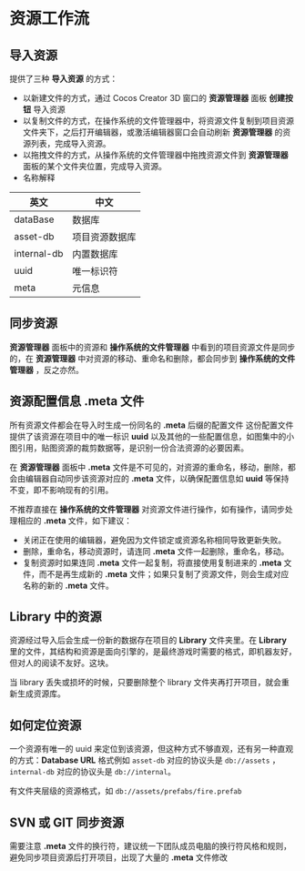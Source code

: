 # 资源工作流

## 导入资源

提供了三种 **导入资源** 的方式：

 - 以新建文件的方式，通过 Cocos Creator 3D 窗口的 **资源管理器** 面板 **创建按钮** 导入资源
 - 以复制文件的方式，在操作系统的文件管理器中，将资源文件复制到项目资源文件夹下，之后打开编辑器，或激活编辑器窗口会自动刷新 **资源管理器** 的资源列表，完成导入资源。
 - 以拖拽文件的方式，从操作系统的文件管理器中拖拽资源文件到 **资源管理器** 面板的某个文件夹位置，完成导入资源。
 - 名称解释

| 英文 | 中文 |
| --- | --- |
| dataBase | 数据库 |
| asset-db | 项目资源数据库 |
| internal-db | 内置数据库 |
| uuid | 唯一标识符 |
| meta | 元信息 |

## 同步资源

 **资源管理器** 面板中的资源和 **操作系统的文件管理器** 中看到的项目资源文件是同步的，在 **资源管理器** 中对资源的移动、重命名和删除，都会同步到 **操作系统的文件管理器** ，反之亦然。

## 资源配置信息 .meta 文件

所有资源文件都会在导入时生成一份同名的 **.meta** 后缀的配置文件 这份配置文件提供了该资源在项目中的唯一标识 **uuid** 以及其他的一些配置信息，如图集中的小图引用，贴图资源的裁剪数据等，是识别一份合法资源的必要因素。

在 **资源管理器** 面板中 **.meta** 文件是不可见的，对资源的重命名，移动，删除，都会由编辑器自动同步该资源对应的 **.meta** 文件，以确保配置信息如 **uuid** 等保持不变，即不影响现有的引用。

不推荐直接在 **操作系统的文件管理器** 对资源文件进行操作，如有操作，请同步处理相应的 **.meta** 文件，如下建议：

- 关闭正在使用的编辑器，避免因为文件锁定或资源名称相同导致更新失败。
- 删除，重命名，移动资源时，请连同 **.meta** 文件一起删除，重命名，移动。
- 复制资源时如果连同 **.meta** 文件一起复制，将直接使用复制进来的 **.meta** 文件，而不是再生成新的  **.meta** 文件；如果只复制了资源文件，则会生成对应名称的新的  **.meta** 文件。

## Library 中的资源

资源经过导入后会生成一份新的数据存在项目的 **Library** 文件夹里。在 **Library** 里的文件，其结构和资源是面向引擎的，是最终游戏时需要的格式，即机器友好，但对人的阅读不友好。这块。

当 library 丢失或损坏的时候，只要删除整个 library 文件夹再打开项目，就会重新生成资源库。

## 如何定位资源

一个资源有唯一的 uuid 来定位到该资源，但这种方式不够直观，还有另一种直观的方式：**Database URL** 格式例如 `asset-db` 对应的协议头是 `db://assets` ，`internal-db` 对应的协议头是 `db://internal`。

有文件夹层级的资源格式，如 `db://assets/prefabs/fire.prefab`

##  SVN 或 GIT 同步资源

需要注意 **.meta** 文件的换行符，建议统一下团队成员电脑的换行符风格和规则，避免同步项目资源后打开项目，出现了大量的 **.meta** 文件修改

